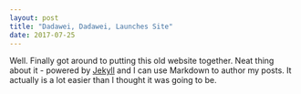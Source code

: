 ```yaml
---
layout: post
title: "Dadawei, Dadawei, Launches Site"
date: 2017-07-25
---
```


Well. Finally got around to putting this old website together. Neat thing about it - powered by [Jekyll](http://jekyllrb.com) and I can use Markdown to author my posts. It actually is a lot easier than I thought it was going to be.
